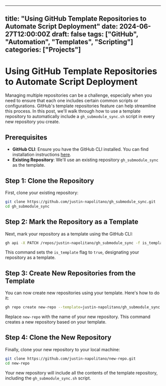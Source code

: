 
---
title: "Using GitHub Template Repositories to Automate Script Deployment"
date: 2024-06-27T12:00:00Z
draft: false
tags: ["GitHub", "Automation", "Templates", "Scripting"]
categories: ["Projects"] 
---

# Using GitHub Template Repositories to Automate Script Deployment

Managing multiple repositories can be a challenge, especially when you need to ensure that each one includes certain common scripts or configurations. GitHub's template repositories feature can help streamline this process. In this post, we'll walk through how to use a template repository to automatically include a `gh_submodule_sync.sh` script in every new repository you create.

## Prerequisites

- **GitHub CLI**: Ensure you have the GitHub CLI installed. You can find installation instructions [here](https://cli.github.com/).
- **Existing Repository**: We'll use an existing repository `gh_submodule_sync` as the template.

## Step 1: Clone the Repository

First, clone your existing repository:

```sh
git clone https://github.com/justin-napolitano/gh_submodule_sync.git
cd gh_submodule_sync
```

## Step 2: Mark the Repository as a Template

Next, mark your repository as a template using the GitHub CLI:

```sh
gh api -X PATCH /repos/justin-napolitano/gh_submodule_sync -f is_template=true
```

This command sets the `is_template` flag to `true`, designating your repository as a template.

## Step 3: Create New Repositories from the Template

You can now create new repositories using your template. Here's how to do it:

```sh
gh repo create new-repo --template=justin-napolitano/gh_submodule_sync --public --confirm
```

Replace `new-repo` with the name of your new repository. This command creates a new repository based on your template.

## Step 4: Clone the New Repository

Finally, clone your new repository to your local machine:

```sh
git clone https://github.com/justin-napolitano/new-repo.git
cd new-repo
```

Your new repository will include all the contents of the template repository, including the `gh_submodule_sync.sh` script.
